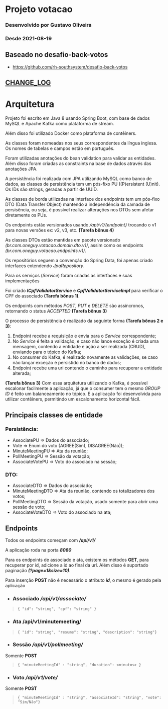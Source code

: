 # Projeto votacao

### Desenvolvido por Gustavo Oliveira

### Desde 2021-08-19

## Baseado no desafio-back-votos

- https://github.com/rh-southsystem/desafio-back-votos

## [CHANGE_LOG](CHANGELOG.md)

# Arquitetura

Projeto foi escrito em Java 8 usando Spring Boot, com base de dados MySQL e Apache Kafka como plataforma de stream.

Além disso foi utilizado Docker como plataforma de contêiners.

As classes foram nomeadas nos seus correspondentes da língua inglesa. Os nomes de tabelas e campos estão em português.

Foram utilizadas anotações do bean validation para validar as entidades. Além disso foram criadas as constraints na base de dados através das anotações JPA.

A persistência foi realizada com JPA utilizando MySQL como banco de dados, as classes de persistência tem um pós-fixo PU ((P)ersistent (U)nit). Os IDs são strings, geradas a partir de UUID.

As classes de borda utilizadas na interface dos endpoints tem um pós-fixo DTO (Data Transfer Object) mantendo a independência da camada de persisência, ou seja, é possível realizar alterações nos DTOs sem afetar diretamente os PUs.

Os endpoints estão versionados usando _/api/v1/{endpoint}_ trocando o v1 para novas versões ex: v2, v3, etc. **(Tarefa bônus 4)**

As classes DTOs estão mantidas em pacote versionado _(br.com.oneguy.votacao.domain.dto.v1)_, assim como os endpoints _(br.com.oneguy.votacao.endpoints.v1)_.

Os repositórios seguem a convenção do Spring Data, foi apenas criado interfaces extendendo _JpaRepository_.

Para os serviços (_Service_) foram criadas as interfaces e suas implementações

Foi criado **_ICpfValidatorService_** e **_CpfValidatorServiceImpl_** para verificar o CPF do associado **(Tarefa bônus 1)**.

Os endpoints com métodos _POST_, _PUT_ e _DELETE_ são assíncronos, retornando o status _ACCEPTED_ **(Tarefa bônus 3)**

O processo de persistência é realizado da seguinte forma **(Tarefa bônus 2 e 3)**:

1. Endpoint recebe a requisição e envia para o _Service_ correspondente;
2. No _Service_ é feita a validação, e caso não lance exceção é criada uma mensagem, contendo a entidade e ação a ser realizada (CRUD), enviando para o tópico do Kafka;
3. No consumer do Kafka, é realizado novamente as validações, se caso não lançar exceção é persistido no banco de dados;
4. Endpoint recebe uma uri contendo o caminho para recuperar a entidade alterada;

**(Tarefa bônus 3)** Com essa arquitetura utilizando o Kafka, é possível escalonar facilmente a aplicação, já que o consumer tem o mesmo _GROUP ID_ é feito um balanceamento no tópico. E a aplicação foi desenvolvida para utilizar contêiners, permitindo um escalonamento horizontal fácil.

## Principais classes de entidade

### Persistência:

- AssociatePU => Dados do associado;
- Vote => Enum do voto (AGREE(Sim), DISAGREE(Não));
- MinuteMeetingPU => Ata da reunião;
- PollMeetingPU => Sessão da votação;
- AssociateVotePU => Voto do associado na sessão;

### DTO:

- AssociateDTO => Dados do associado;
- MinuteMeetingDTO => Ata da reunião, contendo os totalizadores dos votos;
- PollMeetingDTO => Sessão da votação, usado somente para abrir uma sessão de voto;
- AssociateVoteDTO => Voto do associado na ata;

## Endpoints

Todos os endpoints começam com **_/api/v1/_**

A aplicação roda na porta **_8080_**

Para os endpoints de associado e ata, existem os métodos **GET**, para recuperar por id, adicione a id ao final da url. Além disso é suportado paginação **_(?page=1&size=10)_**.

Para inserção **POST** não é necessário o atributo **_id_**, o mesmo é gerado pela aplicação

- ### Associado **_/api/v1/associate/_**

> `{ "id": "string", "cpf": "string" }`

- ### Ata **/api/v1/minutemeeting/**

> `{ "id": "string", "resume": "string", "description": "string"}`

- ### Sessão **_/api/v1/pollmeeting/_**

Somente **POST**

> `{ "minuteMeetingId" : "string", "duration": <minutos> }`

- ### Voto **_/api/v1/vote/_**

Somente **POST**

> `{ "minuteMeetingId" : "string", "associateId": "string", "vote": "Sim/Não"}`
